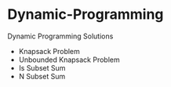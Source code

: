 # Dynamic-Programming
Dynamic Programming Solutions 
 - Knapsack Problem
 - Unbounded Knapsack Problem
 - Is Subset Sum
 - N Subset Sum
